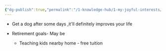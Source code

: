 ```yaml
---
{"dg-publish":true,"permalink":"/1-knowledge-hub/1-my-joyful-interests/things-to-try-someday/things-to-try-someday/","noteIcon":""}
---
```


- Get a dog after some days ,it'll definitely improves your life

- Retirement goals- May be
    - Teaching kids nearby home - free tuition